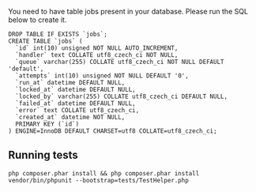 You need to have table jobs present in your database. Please run the SQL below
to create it.

```
DROP TABLE IF EXISTS `jobs`;
CREATE TABLE `jobs` (
  `id` int(10) unsigned NOT NULL AUTO_INCREMENT,
  `handler` text COLLATE utf8_czech_ci NOT NULL,
  `queue` varchar(255) COLLATE utf8_czech_ci NOT NULL DEFAULT 'default',
  `attempts` int(10) unsigned NOT NULL DEFAULT '0',
  `run_at` datetime DEFAULT NULL,
  `locked_at` datetime DEFAULT NULL,
  `locked_by` varchar(255) COLLATE utf8_czech_ci DEFAULT NULL,
  `failed_at` datetime DEFAULT NULL,
  `error` text COLLATE utf8_czech_ci,
  `created_at` datetime NOT NULL,
  PRIMARY KEY (`id`)
) ENGINE=InnoDB DEFAULT CHARSET=utf8 COLLATE=utf8_czech_ci;
```

## Running tests

```
php composer.phar install && php composer.phar install
vendor/bin/phpunit --bootstrap=tests/TestHelper.php
```